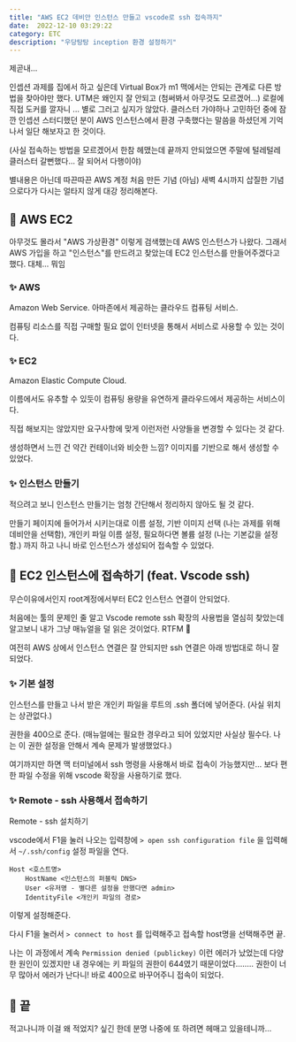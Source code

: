 ```yaml
---
title: "AWS EC2 데비안 인스턴스 만들고 vscode로 ssh 접속까지"
date:  2022-12-10 03:29:22
category: ETC
description: "우당탕탕 inception 환경 설정하기"
---
```


제곧내...

인셉션 과제를 집에서 하고 싶은데 Virtual Box가 m1 맥에서는 안되는 관계로 다른 방법을 찾아야만 했다. UTM은 왜인지 잘 안되고 (첨써봐서 아무것도 모르겠어...) 로컬에 직접 도커를 깔자니 ... 별로 그러고 싶지가 않았다. 클러스터 가야하나 고민하던 중에 잠깐 인셉션 스터디했던 분이 AWS 인스턴스에서 환경 구축했다는 말씀을 하셨던게 기억나서 일단 해보자고 한 것이다.

(사실 접속하는 방법을 모르겠어서 한참 헤맸는데 끝까지 안되었으면 주말에 털레털레 클러스터 갈뻔했다... 잘 되어서 다행이야)

별내용은 아닌데 따끈따끈 AWS 계정 처음 만든 기념 (아님) 새벽 4시까지 삽질한 기념으로다가 다시는 얼타지 않게 대강 정리해본다.

## 🌟 AWS EC2

아무것도 몰라서 "AWS 가상환경" 이렇게 검색했는데 AWS 인스턴스가 나왔다. 그래서 AWS 가입을 하고 "인스턴스"를 만드려고  찾았는데 EC2 인스턴스를 만들어주겠다고 했다. 대체... 뭐임

### ✨ AWS

Amazon Web Service. 아마존에서 제공하는 클라우드 컴퓨팅 서비스.

컴퓨팅 리소스를 직접 구매할 필요 없이 인터넷을 통해서 서비스로 사용할 수 있는 것이다.

### ✨ EC2

Amazon Elastic Compute Cloud.

이름에서도 유추할 수 있듯이 컴퓨팅 용량을 유연하게 클라우드에서 제공하는 서비스이다.

직접 해보지는 않았지만 요구사항에 맞게 이런저런 사양들을 변경할 수 있다는 것 같다.

생성하면서 느낀 건 약간 컨테이너와 비슷한 느낌? 이미지를 기반으로 해서 생성할 수 있었다.

### ✨ 인스턴스 만들기

적으려고 보니 인스턴스 만들기는 엄청 간단해서 정리하지 않아도 될 것 같다.

만들기 페이지에 들어가서 시키는대로 이름 설정, 기반 이미지 선택 (나는 과제를 위해 데비안을 선택함), 개인키 파일 이름 설정, 필요하다면 볼륨 설정 (나는 기본값을 설정함.) 까지 하고 나니 바로 인스턴스가 생성되어 접속할 수 있었다.

## 🌟 EC2 인스턴스에 접속하기 (feat. Vscode ssh)

무슨이유에서인지 root계정에서부터 EC2 인스턴스 연결이 안되었다.

처음에는 툴의 문제인 줄 알고 Vscode remote ssh 확장의 사용법을 열심히 찾았는데 알고보니 내가 그냥 매뉴얼을 덜 읽은 것이었다. RTFM 🥲

여전히 AWS 상에서 인스턴스 연결은 잘 안되지만 ssh 연결은 아래 방법대로 하니 잘 되었다.

### ✨ 기본 설정

인스턴스를 만들고 나서 받은 개인키 파일을 루트의 .ssh 폴더에 넣어준다. (사실 위치는 상관없다.)

권한을 400으로 준다. (매뉴얼에는 필요한 경우라고 되어 있었지만 사실상 필수다. 나는 이 권한 설정을 안해서 계속 문제가 발생했었다.)

여기까지만 하면 맥 터미널에서 ssh 명령을 사용해서 바로 접속이 가능했지만... 보다 편한 파일 수정을 위해 vscode 확장을 사용하기로 했다.

### ✨ Remote - ssh 사용해서 접속하기

Remote - ssh 설치하기

vscode에서 F1을 눌러 나오는 입력창에 `> open ssh configuration file` 을 입력해서 `~/.ssh/config` 설정 파일을 연다.

```
Host <호스트명>
	HostName <인스턴스의 퍼블릭 DNS>
	User <유저명 - 별다른 설정을 안했다면 admin>
	IdentityFile <개인키 파일의 경로>
```

이렇게 설정해준다.

다시 F1을 눌러서 `> connect to host` 를 입력해주고 접속할 host명을 선택해주면 끝.

나는 이 과정에서 계속 `Permission denied (publickey)` 이런 에러가 났었는데 다양한 원인이 있겠지만 내 경우에는 키 파일의 권한이 644였기 때문이었다........ 권한이 너무 많아서 에러가 난다니! 바로 400으로 바꾸어주니 접속이 되었다.

## 🌟 끝

적고나니까 이걸 왜 적었지? 싶긴 한데 분명 나중에 또 하려면 헤매고 있을테니까...
